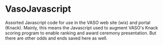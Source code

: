 # VasoJavascript

Assorted Javascript code for use in the VASO web site (wix) and portal (Knack). Mainly, this means the Javascript used to augment VASO's Knack scoring program to enable ranking and award ceremony presentation. But there are other odds and ends saved here as well.
